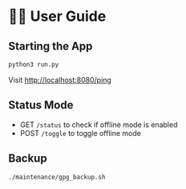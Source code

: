 # 🧑‍💻 User Guide

## Starting the App

```bash
python3 run.py
```

Visit [http://localhost:8080/ping](http://localhost:8080/ping)

## Status Mode

- GET `/status` to check if offline mode is enabled
- POST `/toggle` to toggle offline mode

## Backup

```bash
./maintenance/gpg_backup.sh
```